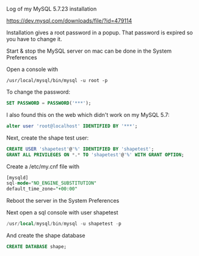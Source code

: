 Log of my MySQL 5.7.23 installation

https://dev.mysql.com/downloads/file/?id=479114

Installation gives a root password in a popup.
That password is expired so you have to change it.

Start & stop the MySQL server on mac can be done in the System Preferences

Open a console with 
```
/usr/local/mysql/bin/mysql -u root -p
```

To change the password:
```sql
SET PASSWORD = PASSWORD('***');
```

I also found this on the web which didn't work on my MySQL 5.7:
```sql
alter user 'root@localhost' IDENTIFIED BY '***';
```

Next, create the shape test user:
```sql
CREATE USER 'shapetest'@'%' IDENTIFIED BY 'shapetest';
GRANT ALL PRIVILEGES ON *.* TO 'shapetest'@'%' WITH GRANT OPTION;
```

Create a /etc/my.cnf file with 
```sql
[mysqld]
sql-mode="NO_ENGINE_SUBSTITUTION"
default_time_zone="+00:00"
```

Reboot the server in the System Preferences

Next open a sql console with user shapetest

```sql
/usr/local/mysql/bin/mysql -u shapetest -p
```

And create the shape database

```sql
CREATE DATABASE shape;
```

